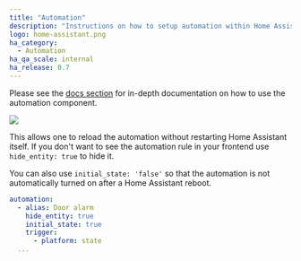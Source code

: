 ```yaml
---
title: "Automation"
description: "Instructions on how to setup automation within Home Assistant."
logo: home-assistant.png
ha_category:
  - Automation
ha_qa_scale: internal
ha_release: 0.7
---
```


Please see the [docs section](/docs/automation/) for in-depth
documentation on how to use the automation component.

<p class='img'>
  <img src='{{site_root}}/images/screenshots/automation-switches.png' />
</p>

This allows one to reload the automation without restarting Home Assistant
itself. If you don't want to see the automation rule in your frontend use
`hide_entity: true` to hide it.

You can also use `initial_state: 'false'` so that the automation
is not automatically turned on after a Home Assistant reboot.

```yaml
automation:
  - alias: Door alarm
    hide_entity: true
    initial_state: true
    trigger:
      - platform: state
  ...
```
